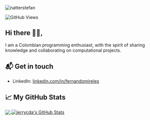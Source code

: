 ![natterstefan](https://res.cloudinary.com/dxgwcpdom/image/upload/v1623223350/GitHub/fm_y6xlzk.png)

![GitHub Views](https://komarev.com/ghpvc/?username=jerrycda&color=2685BF)

## Hi there 👋🏻,

I am a Colombian programming enthusiast, with the spirit of sharing knowledge and collaborating on computational projects.

## 📬 Get in touch

- LinkedIn: [linkedin.com/in/fernandomireles](https://www.linkedin.com/in/jerrycda/)


## &#x1f4c8; My GitHub Stats

<a href="https://github.com/jerrycda/jerrycda">
  <img align="center" src="https://github-readme-stats.vercel.app/api/top-langs/?username=jerrycda&hide=java,html&title_color=ffffff&text_color=c9cacc&icon_color=2bbc8a&bg_color=1d1f21"/>
</a>

<a href="https://github.com/jerrycda/jerrycda">
  <img align="center" src="https://github-readme-stats.vercel.app/api?username=jerrycda&show_icons=true&line_height=27&count_private=true&title_color=ffffff&text_color=c9cacc&icon_color=2bbc8a&bg_color=1d1f21" alt="jerrycda's GitHub Stats" />
</a>

